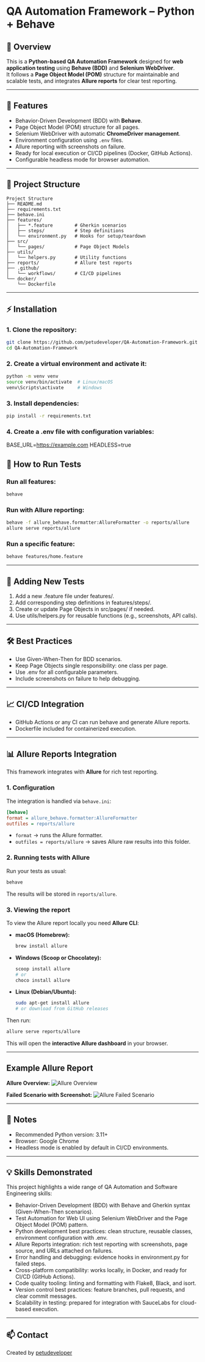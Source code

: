 ﻿# QA Automation Framework – Python + Behave

## 🌟 Overview
This is a **Python-based QA Automation Framework** designed for **web application testing** using **Behave (BDD)** and **Selenium WebDriver**.  
It follows a **Page Object Model (POM)** structure for maintainable and scalable tests, and integrates **Allure reports** for clear test reporting.

---

## 🧱 Features
- Behavior-Driven Development (BDD) with **Behave**.
- Page Object Model (POM) structure for all pages.
- Selenium WebDriver with automatic **ChromeDriver management**.
- Environment configuration using `.env` files.
- Allure reporting with screenshots on failure.
- Ready for local execution or CI/CD pipelines (Docker, GitHub Actions).
- Configurable headless mode for browser automation.

---

## 📂 Project Structure
```text
Project Structure
├── README.md
├── requirements.txt
├── behave.ini
├── features/
│   ├── *.feature        # Gherkin scenarios
│   ├── steps/           # Step definitions
│   └── environment.py   # Hooks for setup/teardown
├── src/
│   └── pages/           # Page Object Models
├── utils/
│   └── helpers.py       # Utility functions
├── reports/             # Allure test reports
├── .github/
│   └── workflows/       # CI/CD pipelines
└── docker/
    └── Dockerfile
```
---

## ⚡ Installation

### 1. **Clone the repository:**
```bash
git clone https://github.com/petudeveloper/QA-Automation-Framework.git
cd QA-Automation-Framework
```

### 2. **Create a virtual environment and activate it:**
```bash
python -m venv venv
source venv/bin/activate  # Linux/macOS
venv\Scripts\activate     # Windows
```

### 3. **Install dependencies:**
```bash
pip install -r requirements.txt
```

### 4. **Create a .env file with configuration variables:**
BASE_URL=https://example.com
HEADLESS=true

## 🚀 How to Run Tests
### Run all features:
```bash
behave
```

### Run with Allure reporting:
```bash
behave -f allure_behave.formatter:AllureFormatter -o reports/allure
allure serve reports/allure
```

### Run a specific feature:
```bash
behave features/home.feature
```

---

## 🧩 Adding New Tests

1. Add a new .feature file under features/.
2. Add corresponding step definitions in features/steps/.
3. Create or update Page Objects in src/pages/ if needed.
4. Use utils/helpers.py for reusable functions (e.g., screenshots, API calls).

---

## 🛠️ Best Practices

- Use Given-When-Then for BDD scenarios.
- Keep Page Objects single responsibility: one class per page.
- Use .env for all configurable parameters.
- Include screenshots on failure to help debugging.

---

## 📈 CI/CD Integration

- GitHub Actions or any CI can run behave and generate Allure reports.
- Dockerfile included for containerized execution.

---

## 📊 Allure Reports Integration

This framework integrates with **Allure** for rich test reporting.

### 1. Configuration
The integration is handled via `behave.ini`:

```ini
[behave]
format = allure_behave.formatter:AllureFormatter
outfiles = reports/allure
```

- `format` → runs the Allure formatter.  
- `outfiles = reports/allure` → saves Allure raw results into this folder.  

### 2. Running tests with Allure
Run your tests as usual:

```bash
behave
```

The results will be stored in `reports/allure`.

### 3. Viewing the report
To view the Allure report locally you need **Allure CLI**:

- **macOS (Homebrew):**
  ```bash
  brew install allure
  ```
- **Windows (Scoop or Chocolatey):**
  ```powershell
  scoop install allure
  # or
  choco install allure
  ```
- **Linux (Debian/Ubuntu):**
  ```bash
  sudo apt-get install allure
  # or download from GitHub releases
  ```

Then run:

```bash
allure serve reports/allure
```

This will open the **interactive Allure dashboard** in your browser.

---

## Example Allure Report

**Allure Overview:**
![Allure Overview](docs/images/allure/overview.png)

**Failed Scenario with Screenshot:**
![Allure Failed Scenario](docs/images/allure/failed_scenario.png)

---

## 📌 Notes

- Recommended Python version: 3.11+
- Browser: Google Chrome
- Headless mode is enabled by default in CI/CD environments.

---

## 💡 Skills Demonstrated
This project highlights a wide range of QA Automation and Software Engineering skills:
- Behavior-Driven Development (BDD) with Behave and Gherkin syntax (Given-When-Then scenarios).
- Test Automation for Web UI using Selenium WebDriver and the Page Object Model (POM) pattern.
- Python development best practices: clean structure, reusable classes, environment configuration with .env.
- Allure Reports integration: rich test reporting with screenshots, page source, and URLs attached on failures.
- Error handling and debugging: evidence hooks in environment.py for failed steps.
- Cross-platform compatibility: works locally, in Docker, and ready for CI/CD (GitHub Actions).
- Code quality tooling: linting and formatting with Flake8, Black, and isort.
- Version control best practices: feature branches, pull requests, and clear commit messages.
- Scalability in testing: prepared for integration with SauceLabs for cloud-based execution.

---

## 📫 Contact
Created by [petudeveloper](https://github.com/petudeveloper)

